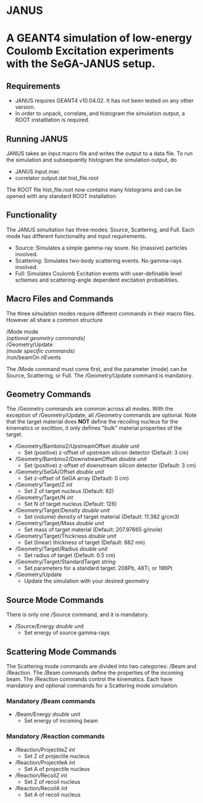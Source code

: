 JANUS
===========================================================================================
A GEANT4 simulation of low-energy Coulomb Excitation experiments with the SeGA-JANUS setup.
===========================================================================================

Requirements
------------------
- JANUS requires GEANT4 v10.04.02. It has not been tested on any other version.
- In order to unpack, correlate, and histogram the simulation output, a ROOT instatllation is required.

Running JANUS
-----------------
JANUS takes an input macro file and writes the output to a data file. To run the simulation and subsequently histogram the simulation output, do

- JANUS input.mac
- correlator output.dat hist_file.root

The ROOT file hist_file.root now contains many histograms and can be opened with any standard ROOT installation.

Functionality
-----------------
The JANUS simultation has three modes: Source, Scattering, and Full. Each mode has different functionality and input requirements. 

- Source: Simulates a simple gamma-ray soure. No (massive) particles involved.
- Scattering: Simulates two-body scattering events. No gamma-rays involved. 
- Full: Simulates Coulomb Excitation events with user-definable level schemes and scattering-angle dependent excitation probabilities.

Macro Files and Commands
-----------------
The three simulation modes require different commands in their macro files. However all share a common structure 

/Mode mode\
*(optional geometry commands)*\
/Geometry/Update\
*(mode specific commands)*\
/run/beamOn nEvents

The /Mode command must come first, and the parameter (mode) can be Source, Scattering, or Full. The /Geometry/Update command is mandatory. 

## Geometry Commands
The /Geometry commands are common across all modes. With the exception of /Geometry/Update, all /Geometry commands are optional. Note that the target material does **NOT** define the recoiling nucleus for the kinematics or excittion, it only defines "bulk" material properties of the target.

- /Geometry/Bambino2/UpstreamOffset *double unit*
  - Set (positive) z-offset of upstream silicon detector (Default: 3 cm)
- /Geometry/Bambino2/DownstreamOffset *double unit*
  - Set (positive) z-offset of downstream silicon detector (Default: 3 cm)
- /Geometry/SeGA/Offset *double unit*
  - Set z-offset of SeGA array (Default: 0 cm)
- /Geometry/Target/Z *int*
  - Set Z of target nucleus (Default: 82)
- /Geometry/Target/N *int*
  - Set N of target nucleus (Default: 126)
- /Geometry/Target/Density *double unit*
  - Set (volume) density of target material (Default: 11.382 g/cm3)
- /Geometry/Target/Mass *double unit*
  - Set mass of target material (Default: 207.97665 g/mole)
- /Geometry/Target/Thickness *double unit*
  - Set (linear) thickness of target (Default: 882 nm)
- /Geometry/Target/Radius *double unit*
  - Set radius of target (Default: 0.5 cm)
- /Geometry/Target/StandardTarget *string*
  - Set parameters for a standard target: 208Pb, 48Ti, or 196Pt
- /Geometry/Update
  - Update the simulation with your desired geometry

Source Mode Commands
-----------------
There is only one /Source command, and it is mandatory.

- /Source/Energy *double unit*
  - Set energy of source gamma-rays

Scattering Mode Commands
-----------------
The Scattering mode commands are divided into two categories: /Beam and /Reaction. The /Beam commands define the properties of the incoming beam. The /Reaction commands control the kinematics. Each have mandatory and optional commands for a Scattering mode simulation.

### Mandatory /Beam commands
- /Beam/Energy *double unit*
  - Set energy of incoming beam

### Mandatory /Reaction commands
- /Reaction/ProjectileZ *int*
  - Set Z of projectile nucleus
- /Reaction/ProjectileA *int*
  - Set A of projectile nucleus
- /Reaction/RecoilZ *int*
  - Set Z of recoil nucleus
- /Reaction/RecoilA *int*
  - Set A of recoil nucleus

